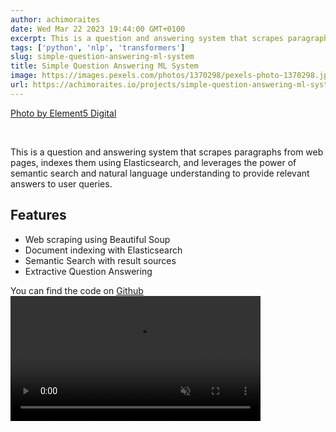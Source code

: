 ```yaml
---
author: achimoraites
date: Wed Mar 22 2023 19:44:00 GMT+0100
excerpt: This is a question and answering system that scrapes paragraphs from web pages, indexes them using Elasticsearch, and leverages the power of semantic search and natural language understanding to provide relevant answers to user queries.
tags: ['python', 'nlp', 'transformers']
slug: simple-question-answering-ml-system
title: Simple Question Answering ML System
image: https://images.pexels.com/photos/1370298/pexels-photo-1370298.jpeg?auto=compress&cs=tinysrgb&w=640&h=427&dpr=1
url: https://achimoraites.io/projects/simple-question-answering-ml-system
---
```


[Photo by Element5 Digital](https://www.pexels.com/photo/person-holding-book-from-shelf-1370298/)

<br />

This is a question and answering system that scrapes paragraphs from web pages, indexes them using Elasticsearch, and leverages the power of semantic search and natural language understanding to provide relevant answers to user queries.

## Features

- Web scraping using Beautiful Soup
- Document indexing with Elasticsearch
- Semantic Search with result sources
- Extractive Question Answering

You can find the code on [Github](https://github.com/achimoraites/simple-question-answering-ml-system)
<br />
<video src="https://user-images.githubusercontent.com/4193340/226748890-2415ca7e-e13a-4e5e-9f82-c56a1a6408cc.mp4" data-canonical-src="https://user-images.githubusercontent.com/4193340/226748890-2415ca7e-e13a-4e5e-9f82-c56a1a6408cc.mp4" controls="controls" muted="muted" class="d-block rounded-bottom-2 border-top width-fit" style="max-height:640px; min-height: 200px">
</video>
